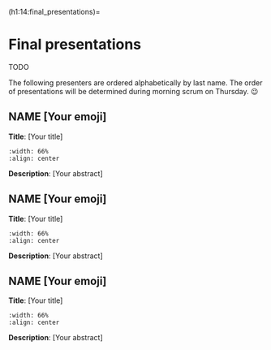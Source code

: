 (h1:14:final_presentations)=
# Final presentations

TODO

The following presenters are ordered alphabetically by last name.
The order of presentations will be determined during morning scrum on Thursday. 😉


## NAME [Your emoji]

**Title**: [Your title]

```{image} ../../assets/fig/week_3/14/temp.png
:width: 66%
:align: center
```

**Description**: [Your abstract]



## NAME [Your emoji]

**Title**: [Your title]

```{image} ../../assets/fig/week_3/14/temp.png
:width: 66%
:align: center
```

**Description**: [Your abstract]



## NAME [Your emoji]

**Title**: [Your title]

```{image} ../../assets/fig/week_3/14/temp.png
:width: 66%
:align: center
```

**Description**: [Your abstract]


